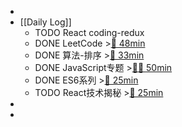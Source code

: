 -
- [[Daily Log]]
	- TODO React coding-redux
	- DONE LeetCode >[🍅 48min](#agenda-pomo://?t=f-1687242140865-2400%2Cp-1687245351659-457)
	- DONE 算法-排序 >[🍅 33min](#agenda-pomo://?t=f-1687246984675-1500%2Cp-1687251341626-421)
	- DONE JavaScript专题 >[🍅🍅 50min](#agenda-pomo://?t=f-1687251868302-1500%2Cf-1687253943736-1500)
	- DONE ES6系列 >[🍅 25min](#agenda-pomo://?t=f-1687258960720-1500)
	- TODO React技术揭秘 >[🍅 25min](#agenda-pomo://?t=f-1687271352202-1500)
-
-